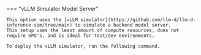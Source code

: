 === "vLLM Simulator Model Server"

    This option uses the [vLLM simulator](https://github.com/llm-d/llm-d-inference-sim/tree/main) to simulate a backend model server.
    This setup uses the least amount of compute resources, does not require GPU's, and is ideal for test/dev environments.

    To deploy the vLLM simulator, run the following command.
